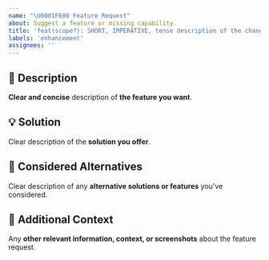 ```yaml
---
name: "\U0001F680 Feature Request"
about: Suggest a feature or missing capability.
title: 'feat(scope?): SHORT, IMPERATIVE, tense description of the change'
labels: 'enhancement'
assignees: ''
---
```

<!-- **********************************************************************************************
Hey! 🍻

Please search open and closed feature requests before submitting a new feature request.
Existing features requests may present your particular feature request or similar enough
to contribute to that, thus simplify and make the feature request more clear.
*********************************************************************************************** -->

🚀 Description
---------------------------------------------------------------------------------------------------

**Clear and concise** description of **the feature you want**.

💡 Solution
---------------------------------------------------------------------------------------------------

Clear description of the **solution you offer**.

🔀 Considered Alternatives
---------------------------------------------------------------------------------------------------

Clear description of any **alternative solutions or features** you've considered.

💬 Additional Context
---------------------------------------------------------------------------------------------------

Any **other relevant information, context, or screenshots** about the feature request.
